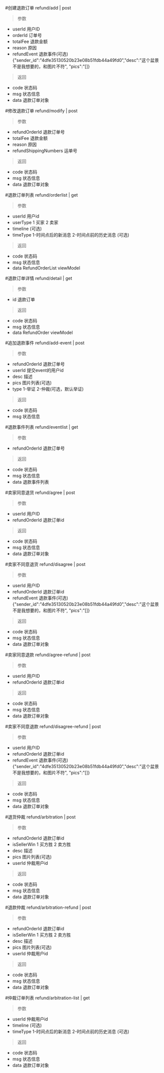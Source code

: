 #创建退款订单
refund/add | post
> 参数 
* userId 用户ID
* orderId 订单号
* totalFee 退款金额
* reason 原因
* refundEvent 退款事件(可选) {"sender_id":"4dfe35130520b23e08b51fdb44a49fd0","desc":"这个盆景不是我想要的，和图片不符",
  "pics":"[]}

> 返回  
* code 状态码
* msg 状态信息
* data 退款订单对象

#修改退款订单
refund/modify | post
> 参数 
* refundOrderId 退款订单号
* totalFee 退款金额
* reason 原因
* refundShippingNumbers 运单号

> 返回  
* code 状态码
* msg 状态信息
* data 退款订单对象

#退款订单列表
refund/orderlist | get
> 参数  
* userId 用户id
* userType 1 买家 2 卖家
* timeline (可选)
* timeType 1-时间点后的新消息 2-时间点前的历史消息 (可选)

> 返回  
* code 状态码
* msg 状态信息
* data RefundOrderList viewModel

#退款订单详情
refund/detail | get
> 参数  
* id 退款订单

> 返回  
* code 状态码
* msg 状态信息
* data RefundOrder viewModel

#追加退款事件
refund/add-event | post
> 参数  
* refundOrderId 退款订单号
* userId 提交event的用户id
* desc 描述
* pics 图片列表(可选)
* type 1-举证 2-仲裁(可选，默认举证)

> 返回  
* code 状态码
* msg 状态信息

#退款事件列表
refund/eventlist | get
> 参数  
* refundOrderId 退款订单号

> 返回  
* code 状态码
* msg 状态信息
* data 退款事件列表

#卖家同意退货
refund/agree | post
> 参数  
* userId 用户ID
* refundOrderId 退款订单id

> 返回  
* code 状态码
* msg 状态信息
* data 退款订单对象

#卖家不同意退货
refund/disagree | post
> 参数  
* userId 用户ID
* refundOrderId 退款订单id
* refundEvent 退款事件(可选) {"sender_id":"4dfe35130520b23e08b51fdb44a49fd0","desc":"这个盆景不是我想要的，和图片不符",
  "pics":"[]}

> 返回  
* code 状态码
* msg 状态信息
* data 退款订单对象

#卖家同意退款
refund/agree-refund | post
> 参数  
* userId 用户ID
* refundOrderId 退款订单id

> 返回  
* code 状态码
* msg 状态信息
* data 退款订单对象

#卖家不同意退款
refund/disagree-refund | post
> 参数  
* userId 用户ID
* refundOrderId 退款订单id
* refundEvent 退款事件(可选) {"sender_id":"4dfe35130520b23e08b51fdb44a49fd0","desc":"这个盆景不是我想要的，和图片不符",
  "pics":"[]}

> 返回  
* code 状态码
* msg 状态信息
* data 退款订单对象

#退货仲裁
refund/arbitration | post
> 参数  
* refundOrderId 退款订单id
* isSellerWin 1 买方胜 2 卖方胜
* desc 描述
* pics 图片列表(可选)
* userId 仲裁用户id

> 返回  
* code 状态码
* msg 状态信息
* data 退款订单对象

#退款仲裁
refund/arbitration-refund | post
> 参数  
* refundOrderId 退款订单id
* isSellerWin 1 买方胜 2 卖方胜
* desc 描述
* pics 图片列表(可选)
* userId 仲裁用户id

> 返回  
* code 状态码
* msg 状态信息
* data 退款订单对象

#仲裁订单列表
refund/arbitration-list | get
> 参数  
* userId 仲裁用户id
* timeline (可选)
* timeType 1-时间点后的新消息 2-时间点前的历史消息 (可选)

> 返回  
* code 状态码
* msg 状态信息
* data 退款订单对象
